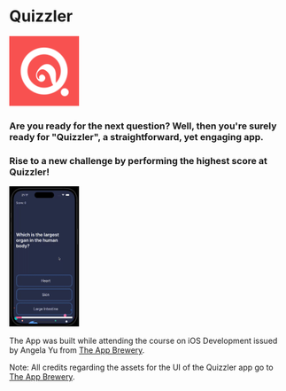 # Quizzler

<img src="./Quizzler-iOS13/Assets.xcassets/AppIcon.appiconset/1024.png" width="25%" height="25%"/>

### Are you ready for the next question? Well, then you're surely ready for "Quizzler", a straightforward, yet engaging app.

### Rise to a new challenge by performing the highest score at Quizzler!

<img src="./images/quizzler.gif" width="25%" height="25%"/>

The App was built while attending the course on iOS Development issued by Angela Yu from <a href="https://appbrewery.com/">The App Brewery</a>.

Note: All credits regarding the assets for the UI of the Quizzler app go to <a href="https://appbrewery.com/">The App Brewery</a>.


